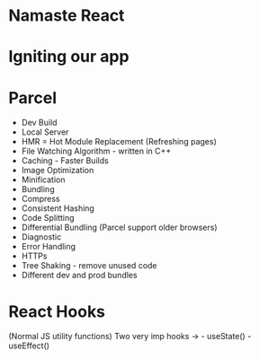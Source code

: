 # Namaste React

# Igniting our app

# Parcel

- Dev Build
- Local Server
- HMR = Hot Module Replacement (Refreshing pages)
- File Watching Algorithm - written in C++
- Caching - Faster Builds
- Image Optimization
- Minification
- Bundling
- Compress
- Consistent Hashing
- Code Splitting
- Differential Bundling (Parcel support older browsers)
- Diagnostic
- Error Handling
- HTTPs
- Tree Shaking - remove unused code
- Different dev and prod bundles

# React Hooks

(Normal JS utility functions)
Two very imp hooks -> - useState() - useEffect()

